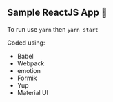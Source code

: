 ## Sample ReactJS App 🚀

To run use `yarn` then `yarn start`

Coded using:

- Babel
- Webpack
- emotion
- Formik
- Yup
- Material UI

